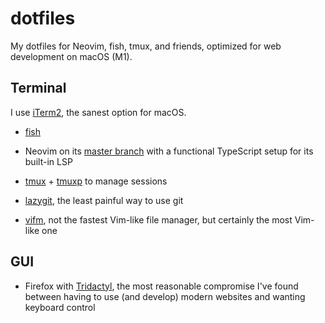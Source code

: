 # dotfiles

My dotfiles for Neovim, fish, tmux, and friends, optimized for web development on
macOS (M1).

## Terminal

I use [iTerm2](https://github.com/gnachman/iTerm2), the sanest option for macOS.

- [fish](https://github.com/fish-shell/fish-shell)

- Neovim on its [master branch](https://github.com/neovim/neovim/commits/master)
  with a functional TypeScript setup for its built-in LSP

- [tmux](https://github.com/tmux/tmux) +
  [tmuxp](https://github.com/tmux-python/tmuxp) to manage sessions

- [lazygit](https://github.com/jesseduffield/lazygit), the least painful way to
  use git

- [vifm](https://github.com/vifm/vifm), not the fastest Vim-like file manager,
  but certainly the most Vim-like one

## GUI

- Firefox with [Tridactyl](https://github.com/tridactyl/tridactyl), the most
  reasonable compromise I've found between having to use (and develop) modern
  websites and wanting keyboard control

